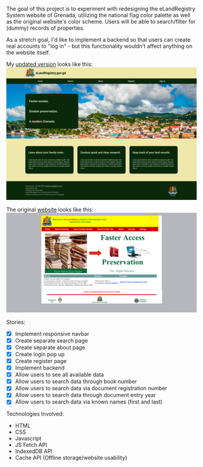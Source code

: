 The goal of this project is to experiment with redesigning the eLandRegistry System website of Grenada, utilizing the national flag color palette as well as the original website's color scheme. Users will be able to search/filter for (dummy) records of properties. 

As a stretch goal, I'd like to implement a backend so that users can create real accounts to "log in" - but this functionality wouldn't affect anything on the website itself.

My [updated version](https://nicholasboyce.github.io/gd-project/) looks like this:
![](./client/images/newpage.png)

The original [website](https://elandregistry.gov.gd/) looks like this:
![](./client/images/screenshot.png)

Stories:
- [X] Implement responsive navbar
- [X] Create separate search page
- [X] Create separate about page
- [X] Create login pop up
- [X] Create register page
- [X] Implement backend
- [X] Allow users to see all available data
- [X] Allow users to search data through book number
- [X] Allow users to search data via document registration number
- [X] Allow users to search data through document entry year
- [X] Allow users to search data via known names (first and last)

Technologies Involved:
- HTML
- CSS
- Javascript
- JS Fetch API
- IndexedDB API
- Cache API (Offline storage/website usability)

